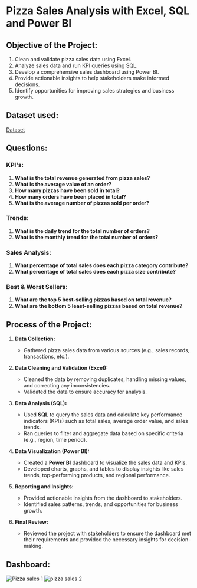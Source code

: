 # Pizza Sales Analysis with Excel, SQL and Power BI
## Objective of the Project:
1. Clean and validate pizza sales data using Excel.
2. Analyze sales data and run KPI queries using SQL.
3. Develop a comprehensive sales dashboard using Power BI.
4. Provide actionable insights to help stakeholders make informed decisions.
5. Identify opportunities for improving sales strategies and business growth.

## Dataset used:
<a href="https://github.com/Nihal-PS7/Data-Analysis-dashboard/blob/main/pizza_sales.csv">Dataset</a>

## Questions:

### KPI's:
1) **What is the total revenue generated from pizza sales?**
2) **What is the average value of an order?**
3) **How many pizzas have been sold in total?**
4) **How many orders have been placed in total?**
5) **What is the average number of pizzas sold per order?**

### Trends:
1) **What is the daily trend for the total number of orders?**
2) **What is the monthly trend for the total number of orders?**

### Sales Analysis:
1) **What percentage of total sales does each pizza category contribute?**
2) **What percentage of total sales does each pizza size contribute?**

### Best & Worst Sellers:
1) **What are the top 5 best-selling pizzas based on total revenue?**
2) **What are the bottom 5 least-selling pizzas based on total revenue?**

## Process of the Project:

1. **Data Collection:**
   - Gathered pizza sales data from various sources (e.g., sales records, transactions, etc.).

2. **Data Cleaning and Validation (Excel):**
   - Cleaned the data by removing duplicates, handling missing values, and correcting any inconsistencies.
   - Validated the data to ensure accuracy for analysis.

3. **Data Analysis (SQL):**
   - Used **SQL** to query the sales data and calculate key performance indicators (KPIs) such as total sales, average order value, and sales trends.
   - Ran queries to filter and aggregate data based on specific criteria (e.g., region, time period).

4. **Data Visualization (Power BI):**
   - Created a **Power BI** dashboard to visualize the sales data and KPIs.
   - Developed charts, graphs, and tables to display insights like sales trends, top-performing products, and regional performance.

5. **Reporting and Insights:**
   - Provided actionable insights from the dashboard to stakeholders.
   - Identified sales patterns, trends, and opportunities for business growth.

6. **Final Review:**
   - Reviewed the project with stakeholders to ensure the dashboard met their requirements and provided the necessary insights for decision-making.

## Dashboard:
![Pizza sales 1](https://github.com/user-attachments/assets/80a5226d-d0d1-457b-9708-c531b0e614e2)
![pizza sales 2](https://github.com/user-attachments/assets/ec50b60a-21f1-4271-924c-27b6ded667a6)





